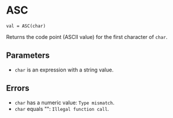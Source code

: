 # ASC
```
val = ASC(char)
```
Returns the code point (ASCII value) for the first character of `char`.

## Parameters
* `char` is an expression with a string value.

## Errors
* `char` has a numeric value: `Type mismatch`.
* `char` equals "": `Illegal function call`.